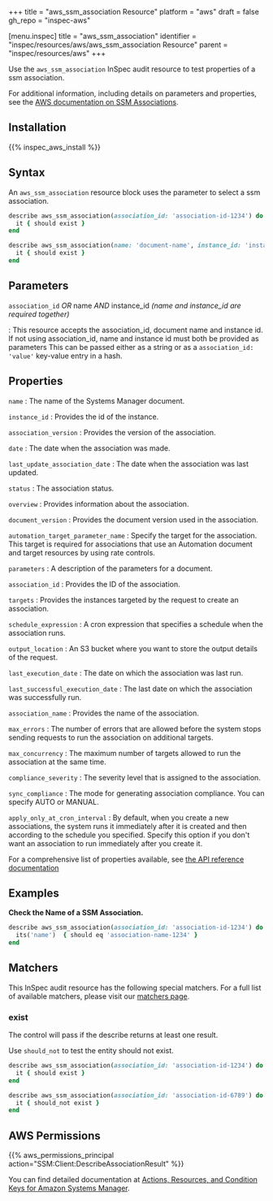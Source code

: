 +++
title = "aws_ssm_association Resource"
platform = "aws"
draft = false
gh_repo = "inspec-aws"

[menu.inspec]
title = "aws_ssm_association"
identifier = "inspec/resources/aws/aws_ssm_association Resource"
parent = "inspec/resources/aws"
+++

Use the `aws_ssm_association` InSpec audit resource to test properties of a ssm association.

For additional information, including details on parameters and properties, see the [AWS documentation on SSM Associations](https://docs.aws.amazon.com/systems-manager/latest/userguide/sysman-state-assoc.html).

## Installation

{{% inspec_aws_install %}}

## Syntax

 An `aws_ssm_association` resource block uses the parameter to select a ssm association.

```ruby
describe aws_ssm_association(association_id: 'association-id-1234') do
  it { should exist }
end
```

```ruby
describe aws_ssm_association(name: 'document-name', instance_id: 'instance-id') do
  it { should exist }
end
```

## Parameters

`association_id` _OR_ name _AND_ instance_id _(name and instance_id are required together)_

: This resource accepts the association_id, document name and instance id. If not using association_id, name and instance id must both be provided as parameters
  This can be passed either as a string or as a `association_id: 'value'` key-value entry in a hash.

## Properties

`name`
: The name of the Systems Manager document.

`instance_id`
: Provides the id of the instance.

`association_version`
: Provides the version of the association.

`date`
: The date when the association was made.

`last_update_association_date`
: The date when the association was last updated.

`status`
: The association status.

`overview`
: Provides information about the association.

`document_version`
: Provides the document version used in the association.

`automation_target_parameter_name`
: Specify the target for the association. This target is required for associations that use an Automation document and target resources by using rate controls.

`parameters`
: A description of the parameters for a document.

`association_id`
: Provides the ID of the association.

`targets`
: Provides the instances targeted by the request to create an association.

`schedule_expression`
: A cron expression that specifies a schedule when the association runs.

`output_location`
: An S3 bucket where you want to store the output details of the request.

`last_execution_date`
: The date on which the association was last run.

`last_successful_execution_date`
: The last date on which the association was successfully run.

`association_name`
: Provides the name of the association.

`max_errors`
: The number of errors that are allowed before the system stops sending requests to run the association on additional targets.

`max_concurrency`
: The maximum number of targets allowed to run the association at the same time.

`compliance_severity`
: The severity level that is assigned to the association.

`sync_compliance`
: The mode for generating association compliance. You can specify AUTO or MANUAL.

`apply_only_at_cron_interval`
: By default, when you create a new associations, the system runs it immediately after it is created and then according to the schedule you specified. Specify this option if you don't want an association to run immediately after you create it.

For a comprehensive list of properties available, see [the API reference documentation](https://docs.aws.amazon.com/systems-manager/latest/APIReference/API_Association.html)

## Examples

**Check the Name of a SSM Association.**

```ruby
describe aws_ssm_association(association_id: 'association-id-1234') do
  its('name')  { should eq 'association-name-1234' }
end
```

## Matchers

This InSpec audit resource has the following special matchers. For a full list of available matchers, please visit our [matchers page](https://www.inspec.io/docs/reference/matchers/).

### exist

The control will pass if the describe returns at least one result.

Use `should_not` to test the entity should not exist.

```ruby
describe aws_ssm_association(association_id: 'association-id-1234') do
  it { should exist }
end
```

```ruby
describe aws_ssm_association(association_id: 'association-id-6789') do
  it { should_not exist }
end
```

## AWS Permissions

{{% aws_permissions_principal action="SSM:Client:DescribeAssociationResult" %}}

You can find detailed documentation at [Actions, Resources, and Condition Keys for Amazon Systems Manager](https://docs.aws.amazon.com/IAM/latest/UserGuide/list_awssystemsmanager.html).